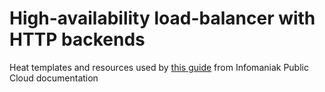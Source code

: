 # High-availability load-balancer with HTTP backends

Heat templates and resources used by [this guide](https://docs.infomaniak.cloud/user-guide/orchestration-and-templates/0025.load_balancer/) from Infomaniak Public Cloud documentation